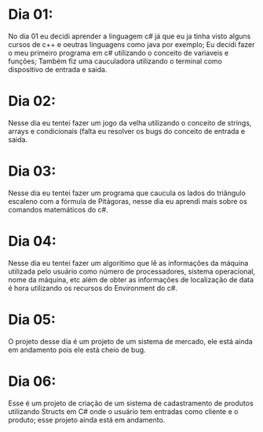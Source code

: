 # Dia 01:
No dia 01 eu decidi aprender a linguagem c# já que eu ja tinha visto alguns cursos de c++ e oeutras linguagens como java por exemplo;
Eu decidi fazer o meu primeiro programa em c# utilizando o conceito de variaveis e funções;
Também fiz uma cauculadora utilizando o terminal como dispositivo de entrada e saida.
# Dia 02:
Nesse dia eu tentei fazer um jogo da velha utilizando o conceito de strings, arrays e condicionais (falta eu resolver os bugs do conceito de entrada e saida.
# Dia 03:
Nesse dia eu tentei fazer um programa que caucula os lados do triângulo escaleno com a fórmula de Pitágoras, nesse dia eu aprendi mais sobre os comandos matemáticos do c#.
# Dia 04:
Nesse dia eu tentei fazer um algoritimo que lê as informações da máquina utilizada pelo usuário como número de processadores, sistema operacional, nome da máquina, etc além de obter as informações de localização de data é hora utilizando os recursos do Environment do c#.
# Dia 05:
O projeto desse dia é um projeto de um sistema de mercado, ele está ainda em andamento pois ele está cheio de bug.
# Dia 06:
Esse é um projeto de criação de um sistema de cadastramento de produtos utilizando Structs em C# onde o usuário tem entradas como cliente e o produto;
esse projeto ainda está em andamento.
